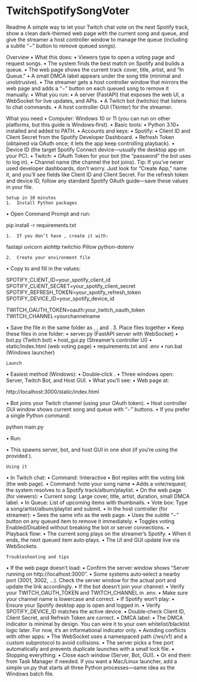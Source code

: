 # TwitchSpotifySongVoter
Readme
A simple way to let your Twitch chat vote on the next Spotify track, show a clean dark-themed web page with the current song and queue, and give the streamer a host controller window to manage the queue (including a subtle “−” button to remove queued songs).

Overview
• 	What this does:
• 	Viewers type  to open a voting page and request songs.
• 	The system finds the best match on Spotify and builds a queue.
• 	The web page shows the current track cover, title, artist, and “In Queue.”
• 	A small DMCA label appears under the song title (minimal and unobtrusive).
• 	The streamer gets a host controller window that mirrors the web page and adds a “−” button on each queued song to remove it manually.
• 	What you run:
• 	A server (FastAPI) that exposes the web UI, a WebSocket for live updates, and APIs.
• 	A Twitch bot (twitchio) that listens to chat commands.
• 	A host controller GUI (Tkinter) for the streamer.

What you need
• 	Computer: Windows 10 or 11 (you can run on other platforms, but this guide is Windows‑first).
• 	Basic tools:
• 	Python 3.10+ installed and added to PATH.
• 	Accounts and keys:
• 	Spotify:
• 	Client ID and Client Secret from the Spotify Developer Dashboard.
• 	Refresh Token (obtained via OAuth once; it lets the app keep controlling playback).
• 	Device ID (the target Spotify Connect device—usually the desktop app on your PC).
• 	Twitch:
• 	OAuth Token for your bot (the “password” the bot uses to log in).
• 	Channel name (the channel the bot joins).
Tip: If you’ve never used developer dashboards, don’t worry. Just look for “Create App,” name it, and you’ll see fields like Client ID and Client Secret. For the refresh token and device ID, follow any standard Spotify OAuth guide—save these values in your  file.

	Setup in 10 minutes
	1. 	Install Python packages
• 	Open Command Prompt and run:

pip install -r requirements.txt

	1. 	If you don’t have , create it with:
	
fastapi
uvicorn
aiohttp
twitchio
Pillow
python-dotenv

	2. 	Create your environment file
• 	Copy  to  and fill in the values:

SPOTIFY_CLIENT_ID=your_spotify_client_id
SPOTIFY_CLIENT_SECRET=your_spotify_client_secret
SPOTIFY_REFRESH_TOKEN=your_spotify_refresh_token
SPOTIFY_DEVICE_ID=your_spotify_device_id

TWITCH_OAUTH_TOKEN=oauth:your_twitch_oauth_token
TWITCH_CHANNEL=yourchannelname

• 	Save the file in the same folder as , , and .
	3. 	Place files together
• 	Keep these files in one folder:
• 	server.py (FastAPI server with WebSocket)
• 	bot.py (Twitch bot)
• 	host_gui.py (Streamer’s controller UI)
• 	static/index.html (web voting page)
• 	requirements.txt and .env
• 	run.bat (Windows launcher)

	Launch
• 	Easiest method (Windows):
• 	Double‑click .
• 	Three windows open: Server, Twitch Bot, and Host GUI.
• 	What you’ll see:
• 	Web page at:

http://localhost:3000/static/index.html

• 	Bot joins your Twitch channel (using your OAuth token).
• 	Host controller GUI window shows current song and queue with “−” buttons.
• 	If you prefer a single Python command:

python main.py


• 	Run:

• 	This spawns server, bot, and host GUI in one shot (if you’re using the provided ).

	Using it
• 	In Twitch chat:
• 	Command: !interactive
• 	Bot replies with the voting link (the web page).
• 	Command: !vote your song name
• 	Adds a vote/request; the system resolves to a Spotify track/album/playlist.
• 	On the web page (for viewers):
• 	Current song: Large cover, title, artist, duration, small DMCA label.
• 	In Queue: List of upcoming items with thumbnails.
• 	Vote box: Type a song/artist/album/playlist and submit.
• 	In the host controller (for streamer):
• 	Sees the same info as the web page.
• 	Uses the subtle “−” button on any queued item to remove it immediately.
• 	Toggles voting Enabled/Disabled without breaking the bot or server connections.
• 	Playback flow:
• 	The current song plays on the streamer’s Spotify.
• 	When it ends, the next queued item auto‑plays.
• 	The UI and GUI update live via WebSockets.

	Troubleshooting and tips
• 	If the web page doesn’t load:
• 	Confirm the server window shows “Server running on http://localhost:3000”.
• 	Some systems auto‑select a nearby port (3001, 3002, …). Check the server window for the actual port and update the link accordingly.
• 	If the bot doesn’t join your channel:
• 	Verify your TWITCH_OAUTH_TOKEN and TWITCH_CHANNEL in .env.
• 	Make sure your channel name is lowercase and correct.
• 	If Spotify won’t play:
• 	Ensure your Spotify desktop app is open and logged in.
• 	Verify SPOTIFY_DEVICE_ID matches the active device.
• 	Double‑check Client ID, Client Secret, and Refresh Token are correct.
• 	DMCA label:
• 	The DMCA indicator is minimal by design. You can wire it to your own whitelist/blacklist logic later. For now, it’s an informational indicator only.
• 	Avoiding conflicts with other apps:
• 	The WebSocket uses a namespaced path (/ws/v1) and a custom subprotocol to avoid collisions.
• 	The server picks a free port automatically and prevents duplicate launches with a small lock file.
• 	Stopping everything:
• 	Close each window (Server, Bot, GUI).
• 	Or end them from Task Manager if needed.
If you want a Mac/Linux launcher, add a simple un.py that starts all three Python processes—same idea as the Windows batch file.
